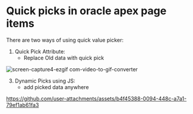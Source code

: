 # Quick picks in oracle apex page items

There are two ways of using quick value picker:
1. Quick Pick Attribute:
    * Replace Old data with quick pick

![screen-capture4-ezgif com-video-to-gif-converter](https://github.com/user-attachments/assets/9cf78235-ab82-4699-ac3b-eaccf7daf794)

3. Dynamic Picks using JS:
   * add picked data anywhere

https://github.com/user-attachments/assets/b4f45388-0094-448c-a7a1-79ef1ab61fa3

